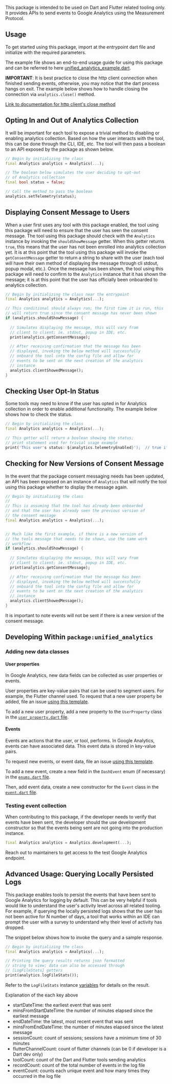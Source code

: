 This package is intended to be used on Dart and Flutter related tooling only.
It provides APIs to send events to Google Analytics using the Measurement Protocol.

## Usage

To get started using this package, import at the entrypoint dart file and
initialize with the required parameters.

The example file shows an end-to-end usage guide for using this package and
can be referred to here [unified_analytics_example.dart](example/unified_analytics_example.dart).

**IMPORTANT**: It is best practice to close the http client connection when finished
sending events, otherwise, you may notice that the dart process hangs on exit. The example below
shows how to handle closing the connection via `analytics.close()` method.

[Link to documentation for http client's close method](https://pub.dev/documentation/http/latest/http/Client-class.html)


## Opting In and Out of Analytics Collection

It will be important for each tool to expose a trivial method to
disabling or enabling analytics collection. Based on how the user interacts
with the tool, this can be done through the CLI, IDE, etc. The tool will
then pass a boolean to an API exposed by the package as shown below.

```dart
// Begin by initializing the class
final Analytics analytics = Analytics(...);

// The boolean below simulates the user deciding to opt-out
// of Analytics collection
final bool status = false;

// Call the method to pass the boolean
analytics.setTelemetry(status);
```

## Displaying Consent Message to Users

When a user first uses any tool with this package enabled, the tool using
this package will need to ensure that the user has seen the consent message.
The tool using this package should check with the `Analytics` instance
by invoking the `shouldShowMessage` getter. When this getter returns
`true`, this means that the user has not been enrolled into analytics
collection yet. It is at this point that the tool using this package will
invoke the `getConsentMessage` getter to return a string to share with the
user (each tool will have their own method of displaying the message
through cli stdout, popup modal, etc.). Once the message has been shown,
the tool using this package will need to confirm to the `Analytics` instance
that it has shown the message; it is at this point that the user has
officially been onboarded to analytics collection.



```dart
// Begin by initializing the class near the entrypoint
final Analytics analytics = Analytics(...);

// This conditional should always run; the first time it is run, this
// will return true since the consent message has never been shown
if (analytics.shouldShowMessage) {
  
  // Simulates displaying the message, this will vary from
  // client to client; ie. stdout, popup in IDE, etc.
  print(analytics.getConsentMessage);

  // After receiving confirmation that the message has been
  // displayed, invoking the below method will successfully
  // onboard the tool into the config file and allow for
  // events to be sent on the next creation of the analytics
  // instance
  analytics.clientShowedMessage();
}
```

## Checking User Opt-In Status

Some tools may need to know if the user has opted in for Analytics
collection in order to enable additional functionality. The example below
shows how to check the status.

```dart
// Begin by initializing the class
final Analytics analytics = Analytics(...);

// This getter will return a boolean showing the status;
// print statement used for trivial usage example
print('This user's status: ${analytics.telemetryEnabled}');  // true if opted-in
```

## Checking for New Versions of Consent Message

In the event that the package consent messaging needs has been updated, an
API has been exposed on an instance of `Analytics` that will notify the tool
using this package whether to display the message again.

```dart
// Begin by initializing the class
//
// This is assuming that the tool has already been onboarded
// and that the user has already seen the previous version of
// the consent message
final Analytics analytics = Analytics(...);


// Much like the first example, if there is a new version of
// the tools message that needs to be shown, use the same work
// workflow
if (analytics.shouldShowMessage) {
  
  // Simulates displaying the message, this will vary from
  // client to client; ie. stdout, popup in IDE, etc.
  print(analytics.getConsentMessage);

  // After receiving confirmation that the message has been
  // displayed, invoking the below method will successfully
  // onboard the tool into the config file and allow for
  // events to be sent on the next creation of the analytics
  // instance
  analytics.clientShowedMessage();
}
```

It is important to note events will not be sent if there is a new version of
the consent message.

## Developing Within `package:unified_analytics`

### Adding new data classes

#### User properties
In Google Analytics, new data fields can be collected as user properties 
or events. 

User properties are key-value pairs that can be used to segment users. For example, 
the Flutter channel used. To request that a new user property 
be added, file an issue [using this template](https://github.com/dart-lang/tools/issues/new?template=unified_analytics_user_property.yml). 

To add a new user property, add a new property to the `UserProperty` class 
in the [`user_property.dart` file](./lib/src/user_property.dart). 

#### Events
Events are actions that the user, or tool, performs. In Google Analytics, 
events can have associated data. This event data is stored 
in key-value pairs. 

To request new events, or event data, file an issue 
[using this template](https://github.com/dart-lang/tools/issues/new?template=unified_analytics_event.yml).

To add a new event, create a new field in the `DashEvent` enum (if necessary) in
the [`enums.dart` file](./lib/src/enums.dart). 

Then, add event data, create a new constructor for the `Event` class 
in the [`event.dart` file](./lib/src/event.dart).


### Testing event collection

When contributing to this package, if the developer needs to verify that
events have been sent, the developer should the use development constructor
so that the events being sent are not going into the production instance.

```dart
final Analytics analytics = Analytics.development(...);
```

Reach out to maintainers to get access to the test Google Analytics endpoint.

## Advanced Usage: Querying Locally Persisted Logs

This package enables  tools to persist the events that have been sent
to Google Analytics for logging by default. This can be very helpful if
tools would like to understand the user's activity level across all
related tooling. For example, if querying the locally persisted logs
shows that the user has not been active for N number of days, a tool that
works within an IDE can prompt the user with a survey to understand why their
level of activity has dropped.

The snippet below shows how to invoke the query and a sample response.

```dart
// Begin by initializing the class
final Analytics analytics = Analytics(...);

// Printing the query results returns json formatted
// string to view; data can also be accessed through
// [LogFileStats] getters
print(analytics.logFileStats());
```
Refer to the `LogFileStats` instance [variables](lib/src/log_handler.dart) for details on the result.

Explanation of the each key above

- startDateTime: the earliest event that was sent
- minsFromStartDateTime: the number of minutes elapsed since the earliest message
- endDateTime: the latest, most recent event that was sent
- minsFromEndDateTime: the number of minutes elapsed since the latest message
- sessionCount: count of sessions; sessions have a minimum time of 30 minutes
- flutterChannelCount: count of flutter channels (can be 0 if developer is a Dart dev only)
- toolCount: count of the Dart and Flutter tools sending analytics
- recordCount: count of the total number of events in the log file
- eventCount: counts each unique event and how many times they occurred in the log file